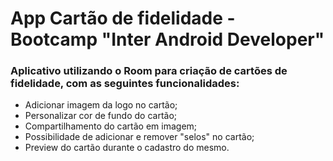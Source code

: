 #  App Cartão de fidelidade - Bootcamp "Inter Android Developer"
### Aplicativo utilizando o Room para criação de cartões de fidelidade, com as seguintes funcionalidades:

- Adicionar imagem da logo no cartão;
- Personalizar cor de fundo do cartão;
- Compartilhamento do cartão em imagem;
- Possibilidade de adicionar e remover "selos" no cartão;
- Preview do cartão durante o cadastro do mesmo.
